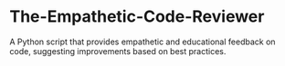 # The-Empathetic-Code-Reviewer
A Python script that provides empathetic and educational feedback on code, suggesting improvements based on best practices.
